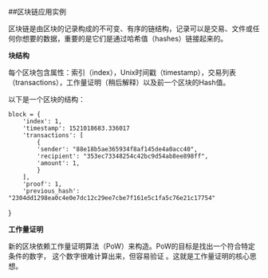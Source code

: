 ##区块链应用实例

区块链是由区块的记录构成的不可变、有序的链结构，记录可以是交易、文件或任何你想要的数据，重要的是它们是通过哈希值（hashes）链接起来的。

**块结构**

每个区块包含属性：索引（index），Unix时间戳（timestamp），交易列表（transactions），工作量证明（稍后解释）以及前一个区块的Hash值。

以下是一个区块的结构：

	block = {
  		'index': 1,
  		'timestamp': 1521018683.336017
  		'transactions': [
    		{
      		'sender': "88e18b5ae365934f8af145de4a0acc40",
      		'recipient': "353ec73348254c42bc9d54ab8ee898ff",
      		'amount': 1,
    		}
  		],
  		'proof': 1,
  		'previous_hash': "2304dd1298ea0c4e0e7dc12c29ee7cbe7f161e5c1fa5c76e21c17754"
}

**工作量证明**

新的区块依赖工作量证明算法（PoW）来构造。PoW的目标是找出一个符合特定条件的数字， 这个数字很难计算出来，但容易验证 。这就是工作量证明的核心思想。

